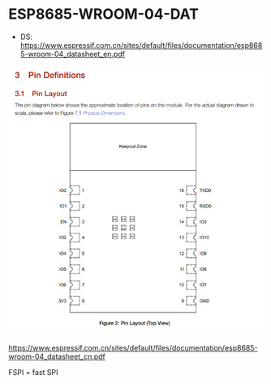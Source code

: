 
# ESP8685-WROOM-04-DAT

- DS: https://www.espressif.com.cn/sites/default/files/documentation/esp8685-wroom-04_datasheet_en.pdf


![](36-34-18-15-12-2022.png)


https://www.espressif.com.cn/sites/default/files/documentation/esp8685-wroom-04_datasheet_cn.pdf



FSPI = fast SPI 